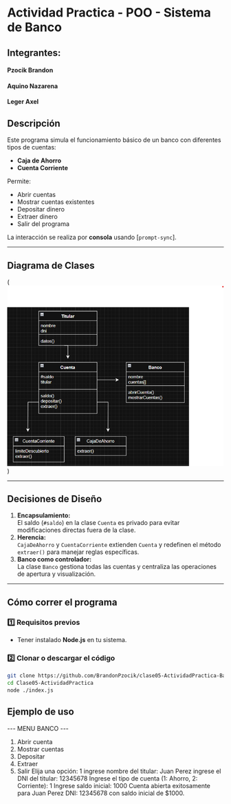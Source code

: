 # Actividad Practica - POO - Sistema de Banco

## Integrantes:

#### Pzocik Brandon

#### Aquino Nazarena

#### Leger Axel

## Descripción

Este programa simula el funcionamiento básico de un banco con diferentes tipos de cuentas:

- **Caja de Ahorro**
- **Cuenta Corriente**

Permite:

- Abrir cuentas
- Mostrar cuentas existentes
- Depositar dinero
- Extraer dinero
- Salir del programa

La interacción se realiza por **consola** usando [`prompt-sync`].

---

## Diagrama de Clases

(![Diagrama](<diagrama .png>))

---

## Decisiones de Diseño

1. **Encapsulamiento:**  
   El saldo (`#saldo`) en la clase `Cuenta` es privado para evitar modificaciones directas fuera de la clase.
2. **Herencia:**  
   `CajaDeAhorro` y `CuentaCorriente` extienden `Cuenta` y redefinen el método `extraer()` para manejar reglas específicas.
3. **Banco como controlador:**  
   La clase `Banco` gestiona todas las cuentas y centraliza las operaciones de apertura y visualización.

---

## Cómo correr el programa

### 1️⃣ Requisitos previos

- Tener instalado **Node.js** en tu sistema.

### 2️⃣ Clonar o descargar el código

```bash
git clone https://github.com/BrandonPzocik/clase05-ActividadPractica-Banco-POO.git
cd Clase05-ActividadPractica
node ./index.js
```

## Ejemplo de uso

--- MENU BANCO ---

1. Abrir cuenta
2. Mostrar cuentas
3. Depositar
4. Extraer
5. Salir
   Elija una opción: 1
   ingrese nombre del titular: Juan Perez
   ingrese el DNI del titular: 12345678
   Ingrese el tipo de cuenta (1: Ahorro, 2: Corriente): 1
   Ingrese saldo inicial: 1000
   Cuenta abierta exitosamente para Juan Perez DNI: 12345678 con saldo inicial de $1000.
